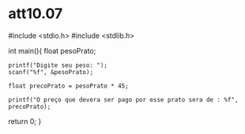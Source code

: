 # att10.07

#include <stdio.h>
#include <stdlib.h>

int main(){
	float pesoPrato;
	
	printf("Digite seu peso: ");
	scanf("%f", &pesoPrato);
	
	float precoPrato = pesoPrato * 45;
	
	printf("O preço que devera ser pago por esse prato sera de : %f", precoPrato);
	
return 0;
}
